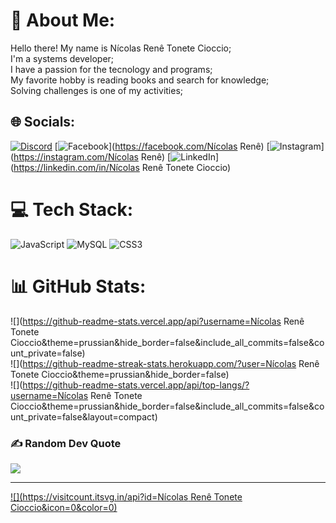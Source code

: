 # 💫 About Me:
Hello there! My name is Nícolas Renê Tonete Cioccio;<br>I'm a systems developer;<br>I have a passion for the tecnology and programs;<br>My favorite hobby is reading books and search for knowledge;<br>Solving challenges is one of my activities;


## 🌐 Socials:
[![Discord](https://img.shields.io/badge/Discord-%237289DA.svg?logo=discord&logoColor=white)](https://discord.gg/nicothegamer1) [![Facebook](https://img.shields.io/badge/Facebook-%231877F2.svg?logo=Facebook&logoColor=white)](https://facebook.com/Nícolas Renê) [![Instagram](https://img.shields.io/badge/Instagram-%23E4405F.svg?logo=Instagram&logoColor=white)](https://instagram.com/Nícolas Renê) [![LinkedIn](https://img.shields.io/badge/LinkedIn-%230077B5.svg?logo=linkedin&logoColor=white)](https://linkedin.com/in/Nícolas Renê Tonete Cioccio) 

# 💻 Tech Stack:
![JavaScript](https://img.shields.io/badge/javascript-%23323330.svg?style=for-the-badge&logo=javascript&logoColor=%23F7DF1E) ![MySQL](https://img.shields.io/badge/mysql-%2300000f.svg?style=for-the-badge&logo=mysql&logoColor=white) ![CSS3](https://img.shields.io/badge/css3-%231572B6.svg?style=for-the-badge&logo=css3&logoColor=white)
# 📊 GitHub Stats:
![](https://github-readme-stats.vercel.app/api?username=Nícolas Renê Tonete Cioccio&theme=prussian&hide_border=false&include_all_commits=false&count_private=false)<br/>
![](https://github-readme-streak-stats.herokuapp.com/?user=Nícolas Renê Tonete Cioccio&theme=prussian&hide_border=false)<br/>
![](https://github-readme-stats.vercel.app/api/top-langs/?username=Nícolas Renê Tonete Cioccio&theme=prussian&hide_border=false&include_all_commits=false&count_private=false&layout=compact)

### ✍️ Random Dev Quote
![](https://quotes-github-readme.vercel.app/api?type=horizontal&theme=radical)

---
[![](https://visitcount.itsvg.in/api?id=Nícolas Renê Tonete Cioccio&icon=0&color=0)](https://visitcount.itsvg.in)

<!-- Proudly created with GPRM ( https://gprm.itsvg.in ) -->
